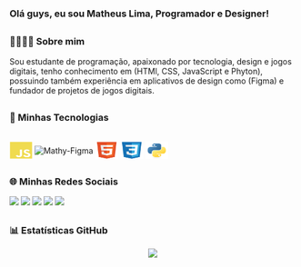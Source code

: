 ### Olá guys, eu sou Matheus Lima, Programador e Designer!

##

### 🎨👨🏻‍💻 Sobre mim
Sou estudante de programação, apaixonado por tecnologia, design e jogos digitais, tenho conhecimento em (HTMl, CSS, JavaScript e Phyton), possuindo também experiência em aplicativos de design como (Figma) e fundador de projetos de jogos digitais.
  
  ##
### 🚀 Minhas Tecnologias
<div style="display: inline_block"><br>
  <img align="center" alt="Mathy-Js" height="30" width="40" src="https://raw.githubusercontent.com/devicons/devicon/master/icons/javascript/javascript-plain.svg">
  <img align="center" alt="Mathy-Figma" height="30" width="40" src="https://cdn.jsdelivr.net/gh/devicons/devicon/icons/figma/figma-original.svg">
  <img align="center" alt="Mathy-HTML" height="30" width="40" src="https://raw.githubusercontent.com/devicons/devicon/master/icons/html5/html5-original.svg">
  <img align="center" alt="Mathy-CSS" height="30" width="40" src="https://raw.githubusercontent.com/devicons/devicon/master/icons/css3/css3-original.svg">
  <img align="center" alt="Mathy-Python" height="30" width="40" src="https://raw.githubusercontent.com/devicons/devicon/master/icons/python/python-original.svg">
</div>
  
  ##
  
### 🌐 Minhas Redes Sociais
<div> 
 
  <a href="https://www.instagram.com/maathlsz/" target="_blank"><img src="https://img.shields.io/badge/-Instagram-%23E4405F?style=for-the-badge&logo=instagram&logoColor=white" target="_blank"></a>
 	<a href="https://www.twitch.tv/mathyeesz" target="_blank"><img src="https://img.shields.io/badge/Twitch-9146FF?style=for-the-badge&logo=twitch&logoColor=white" target="_blank"></a>
 <a href="https://discord.gg/wagxzStdcR" target="_blank"><img src="https://img.shields.io/badge/Discord-7289DA?style=for-the-badge&logo=discord&logoColor=white" target="_blank"></a> 
  <a href="www.linkedin.com/in/themathyy" target="_blank"><img src="https://img.shields.io/badge/-LinkedIn-%230077B5?style=for-the-badge&logo=linkedin&logoColor=white" target="_blank"></a> 
  <a href="www.linkedin.com/in" target="_blank"><img src="https://img.shields.io/badge/TikTok-000000?style=for-the-badge&logo=tiktok&logoColor=white" target="_blank"></a> 
  
  ##
  
### 📊 Estatísticas GitHub   
<div align="center">
  <a href="https://github.com/themathyy">
  <img height="180em" src="https://github-readme-stats.vercel.app/api?username=themathyy&show_icons=true&theme=dark&include_all_commits=true&count_private=true"/>
</div>
